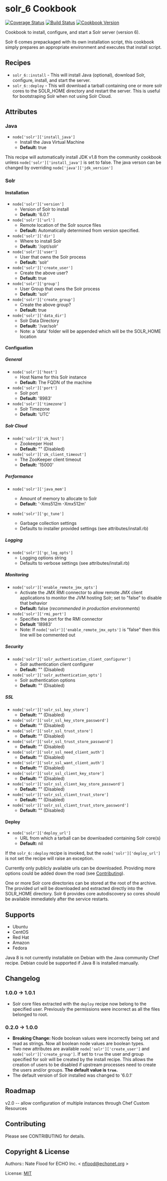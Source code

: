 # solr_6 Cookbook

[![Coverage Status](https://coveralls.io/repos/github/ECHOInternational/chef-solr_6/badge.svg?branch=master)](https://coveralls.io/github/ECHOInternational/chef-solr_6?branch=master) [![Build Status](https://travis-ci.org/ECHOInternational/chef-solr_6.svg?branch=master)](https://travis-ci.org/ECHOInternational/chef-solr_6) [![Cookbook Version](https://img.shields.io/cookbook/v/solr_6.svg)](https://community.opscode.com/cookbooks/solr_6)

Cookbook to install, configure, and start a Solr server (version 6).

Solr 6 comes prepackaged with its own installation script, this cookbook simply prepares an appropriate environment and executes that install script.

## Recipes

 - `solr_6::install`    - This will install Java (optional), download Solr, configure, install,
                        and start the server.
 - `solr_6::deploy`     - This will download a tarball containing one or more solr cores to the
                        SOLR_HOME directory and restart the server. This is useful for bootstraping Solr when not using Solr Cloud.

## Attributes

### Java
 - `node['solr']['install_java']`
    - Install the Java Virtual Machine
    - **Default:** true

This recipe will automatically install JDK v1.8 from the community cookbook unless `node['solr']['install_java']` is set to false. The java verson can be changed by overriding `node['java']['jdk_version']`

### Solr
#### Installation
 - `node['solr']['version']`
    - Version of Solr to install
    - **Default:** '6.0.1'
 - `node['solr']['url']`
    - Remote location of the Solr source files
    - **Default:** Automatically determined from version specified.
 - `node['solr']['dir']`
    - Where to install Solr
    - **Default:** '/opt/solr'
 - `node['solr']['user']`
    - User that owns the Solr process
    - **Default:** 'solr'
 - `node['solr']['create_user']`
    - Create the above user?
    - **Default:** true
 - `node['solr']['group']`
    - User Group that owns the Solr process
    - **Default:** 'solr'
 - `node['solr']['create_group']`
    - Create the above group?
    - **Default:** true
 - `node['solr']['data_dir']`
     - Solr Data Directory
     - **Default:** '/var/solr'
     - Note: a 'data' folder will be appended which will be the SOLR_HOME location

#### Configuation
##### General
 - `node['solr']['host']`
    - Host Name for this Solr instance
    - **Default:** The FQDN of the machine
 - `node['solr']['port']`
    - Solr port
    - **Default:** '8983'
 - `node['solr']['timezone']`
    - Solr Timezone
    - **Default:** 'UTC'

##### Solr Cloud
 - `node['solr']['zk_host']`
    - Zookeeper Host
    - **Default:** "" (Disabled)
 - `node['solr']['zk_client_timeout']`
    - The ZooKeeper client timeout
    - **Default:** '15000'

##### Performance
 - `node['solr']['java_mem']`
    - Amount of memory to allocate to Solr
    - **Default:** '-Xms512m -Xmx512m'

 - `node['solr']['gc_tune']`
    - Garbage collection settings
    - Defaults to installer provided settings (see attributes/install.rb)

##### Logging
 - `node['solr']['gc_log_opts']`
    - Logging options string
    - Defaults to verbose settings (see attributes/install.rb)

##### Monitoring
 - `node['solr']['enable_remote_jmx_opts']`
    - Activate the JMX RMI connector to allow remote JMX client applications
    to monitor the JVM hosting Solr; set to "false" to disable that behavior
    - **Default:** false (*recommended in production environments*)
 - `node['solr']['rmi_port']`
    - Specifies the port for the RMI connector
    - **Default** '18983'
    - Note: If `node['solr']['enable_remote_jmx_opts']` is "false" then this line will be commented out

##### Security
 - `node['solr']['solr_authentication_client_configurer']`
    - Solr authentication client configurer
    - **Default:** "" (Disabled)
 - `node['solr']['solr_authentication_opts']`
    - Solr authentication options
    - **Default:** "" (Disabled)

##### SSL
 - `node['solr']['solr_ssl_key_store']`
    - **Default:** "" (Disabled)
 - `node['solr']['solr_ssl_key_store_password']`
    - **Default:** "" (Disabled)
 - `node['solr']['solr_ssl_trust_store']`
    - **Default:** "" (Disabled)
 - `node['solr']['solr_ssl_trust_store_password']`
    - **Default:** "" (Disabled)
 - `node['solr']['solr_ssl_need_client_auth']`
    - **Default:** "" (Disabled)
 - `node['solr']['solr_ssl_want_client_auth']`
    - **Default:** "" (Disabled)
 - `node['solr']['solr_ssl_client_key_store']`
    - **Default:** "" (Disabled)
 - `node['solr']['solr_ssl_client_key_store_password']`
    - **Default:** "" (Disabled)
 - `node['solr']['solr_ssl_client_trust_store']`
    - **Default:** "" (Disabled)
 - `node['solr']['solr_ssl_client_trust_store_password']`
    - **Default:** "" (Disabled)

#### Deploy
 - `node['solr']['deploy_url']`
    - URL from which a tarball can be downloaded containing Solr core(s)
    - **Default:** nil

If the `solr_6::deploy` recipe is invoked, but the `node['solr']['deploy_url']` is not set the recipe will raise an exception.

Currently only publicly available urls can be downloaded. Providing more options could be added down the road (see [Contributing](#contributing)).

One or more Solr core directories can be stored at the root of the archive. The provided url will be downloaded and extracted directly into the SOLR_HOME directory. Solr 6 provides core autodiscovery so cores should be available immediately after the service restarts.

## Supports
 - Ubuntu
 - CentOS
 - Red Hat
 - Amazon
 - Fedora

Java 8 is not currently installable on Debian with the Java community Chef recipe. Debian could be supported if Java 8 is installed manually.

## Changelog

### 1.0.0 -> 1.0.1
 - Solr core files extracted with the `deploy` recipe now belong to the specified user. Previously the permissions were incorrect as all the files belonged to root.

### 0.2.0 -> 1.0.0
 - **Breaking Change:** Node boolean values were incorrectly being set and read as strings. Now all boolean node values are boolean types.
 - Two new attributes are available `node['solr']['create_user']` and `node['solr']['create_group']`. If set to `true` the user and group specified for solr will be created by the install recipe. This allows the creation of users to be disabled if upstream processes need to create the users and/or groups. **The default value is `true`.**
 - The default version of Solr installed was changed to '6.0.1'

## Roadmap

v2.0 -- allow configuration of multiple instances through Chef Custom Resources

## Contributing
Please see CONTRIBUTING for details.


## Copyright & License
Authors:: Nate Flood for ECHO Inc. < [nflood@echonet.org](mailto:nflood@echonet.org) >

License: [MIT](http://echo.mit-license.org/)